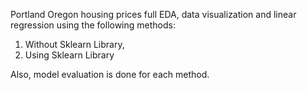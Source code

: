 Portland Oregon housing prices full EDA, data visualization and linear regression using the following methods:

1. Without Sklearn Library,
2. Using Sklearn Library

Also, model evaluation is done for each method.
